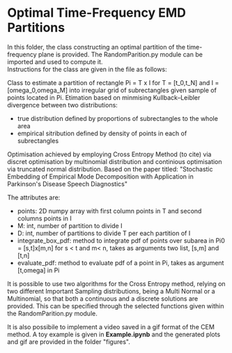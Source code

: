 # Optimal Time-Frequency EMD Partitions

In this folder, the class constructing an optimal partition of the time-frequency plane is provided. The RandomParition.py module can be imported and used to compute it.  
Instructions for the class are given in the file as follows:

Class to estimate a partition of rectangle Pi = T x I for T = [t_0,t_N] and I = [omega_0,omega_M] into irregular grid of subrectangles given sample of points located in Pi. Etimation based on minmising Kullback–Leibler divergence between two distributions:   

   *  true distribution defined by proportions of subrectangles to the whole area
   *  empirical sitribution defined by density of points in each of subrectangles    

Optimisation achieved by employing Cross Entropy Method (to cite) via discret optimisation by multinomial distribution and continious optimisation
    via truncated normal distribution. Based on the paper titled:
        "Stochastic Embedding of Empirical Mode Decomposition with Application in Parkinson's Disease Speech Diagnostics"
    
The attributes are:   
   
   *  points: 2D numpy array with first column points in T and second columns points in I
   *  M: int, number of partition to divide I
   *  D: int, number of partitions to divide T per each partition of I
   *  integrate_box_pdf: method to integrate pdf of points over subarea in Pi0 = [s,t]x[m,n] for s < t and m< n, takes as arguments two list, [s,m] and [t,n]
   *  evaluate_pdf: method to evaluate pdf of a point in Pi, takes as argument [t,omega] in Pi
        
        
It is possible to use two algorithms for the Cross Entropy method, relying on two different Important Sampling distributions, being a Multi Normal or a Multinomial, so that both a continuous and a discrete solutions are provided. This can be specified through the selected functions given within the RandomParition.py module.  
   
It is also possibile to implement a video saved in a gif format of the CEM method. A toy example is given in **Example.ipynb** and the generated plots and gif are provided in the folder "figures".

